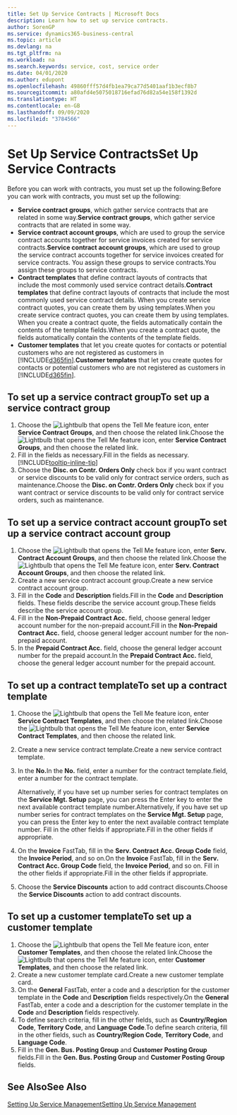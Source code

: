 ```yaml
---
title: Set Up Service Contracts | Microsoft Docs
description: Learn how to set up service contracts.
author: SorenGP
ms.service: dynamics365-business-central
ms.topic: article
ms.devlang: na
ms.tgt_pltfrm: na
ms.workload: na
ms.search.keywords: service, cost, service order
ms.date: 04/01/2020
ms.author: edupont
ms.openlocfilehash: 49860fff57d4fb1ea79ca77d5401aaf1b3ecf8b7
ms.sourcegitcommit: a80afd4e5075018716efad76d82a54e158f1392d
ms.translationtype: HT
ms.contentlocale: en-GB
ms.lasthandoff: 09/09/2020
ms.locfileid: "3784566"
---
```

# <a name="set-up-service-contracts"></a><span data-ttu-id="353fc-103">Set Up Service Contracts</span><span class="sxs-lookup"><span data-stu-id="353fc-103">Set Up Service Contracts</span></span>
<span data-ttu-id="353fc-104">Before you can work with contracts, you must set up the following:</span><span class="sxs-lookup"><span data-stu-id="353fc-104">Before you can work with contracts, you must set up the following:</span></span> 

* <span data-ttu-id="353fc-105">**Service contract groups**, which gather service contracts that are related in some way.</span><span class="sxs-lookup"><span data-stu-id="353fc-105">**Service contract groups**, which gather service contracts that are related in some way.</span></span>
* <span data-ttu-id="353fc-106">**Service contract account groups**, which are used to group the service contract accounts together for service invoices created for service contracts.</span><span class="sxs-lookup"><span data-stu-id="353fc-106">**Service contract account groups**, which are used to group the service contract accounts together for service invoices created for service contracts.</span></span> <span data-ttu-id="353fc-107">You assign these groups to service contracts.</span><span class="sxs-lookup"><span data-stu-id="353fc-107">You assign these groups to service contracts.</span></span>  
* <span data-ttu-id="353fc-108">**Contract templates** that define contract layouts of contracts that include the most commonly used service contract details.</span><span class="sxs-lookup"><span data-stu-id="353fc-108">**Contract templates** that define contract layouts of contracts that include the most commonly used service contract details.</span></span> <span data-ttu-id="353fc-109">When you create service contract quotes, you can create them by using templates.</span><span class="sxs-lookup"><span data-stu-id="353fc-109">When you create service contract quotes, you can create them by using templates.</span></span> <span data-ttu-id="353fc-110">When you create a contract quote, the fields automatically contain the contents of the template fields.</span><span class="sxs-lookup"><span data-stu-id="353fc-110">When you create a contract quote, the fields automatically contain the contents of the template fields.</span></span>
* <span data-ttu-id="353fc-111">**Customer templates** that let you create quotes for contacts or potential customers who are not registered as customers in [!INCLUDE[d365fin](includes/d365fin_md.md)].</span><span class="sxs-lookup"><span data-stu-id="353fc-111">**Customer templates** that let you create quotes for contacts or potential customers who are not registered as customers in [!INCLUDE[d365fin](includes/d365fin_md.md)].</span></span>  

## <a name="to-set-up-a-service-contract-group"></a><span data-ttu-id="353fc-112">To set up a service contract group</span><span class="sxs-lookup"><span data-stu-id="353fc-112">To set up a service contract group</span></span>  
1. <span data-ttu-id="353fc-113">Choose the ![Lightbulb that opens the Tell Me feature](media/ui-search/search_small.png "Tell me what you want to do") icon, enter **Service Contract Groups**, and then choose the related link.</span><span class="sxs-lookup"><span data-stu-id="353fc-113">Choose the ![Lightbulb that opens the Tell Me feature](media/ui-search/search_small.png "Tell me what you want to do") icon, enter **Service Contract Groups**, and then choose the related link.</span></span>  
2. <span data-ttu-id="353fc-114">Fill in the fields as necessary.</span><span class="sxs-lookup"><span data-stu-id="353fc-114">Fill in the fields as necessary.</span></span> [!INCLUDE[tooltip-inline-tip](includes/tooltip-inline-tip_md.md)]
3. <span data-ttu-id="353fc-115">Choose the **Disc. on Contr. Orders Only** check box if you want contract or service discounts to be valid only for contract service orders, such as maintenance.</span><span class="sxs-lookup"><span data-stu-id="353fc-115">Choose the **Disc. on Contr. Orders Only** check box if you want contract or service discounts to be valid only for contract service orders, such as maintenance.</span></span>  

## <a name="to-set-up-a-service-contract-account-group"></a><span data-ttu-id="353fc-116">To set up a service contract account group</span><span class="sxs-lookup"><span data-stu-id="353fc-116">To set up a service contract account group</span></span>  
1. <span data-ttu-id="353fc-117">Choose the ![Lightbulb that opens the Tell Me feature](media/ui-search/search_small.png "Tell me what you want to do") icon, enter **Serv. Contract Account Groups**, and then choose the related link.</span><span class="sxs-lookup"><span data-stu-id="353fc-117">Choose the ![Lightbulb that opens the Tell Me feature](media/ui-search/search_small.png "Tell me what you want to do") icon, enter **Serv. Contract Account Groups**, and then choose the related link.</span></span>  
2. <span data-ttu-id="353fc-118">Create a new service contract account group.</span><span class="sxs-lookup"><span data-stu-id="353fc-118">Create a new service contract account group.</span></span>   
3. <span data-ttu-id="353fc-119">Fill in the **Code** and **Description** fields.</span><span class="sxs-lookup"><span data-stu-id="353fc-119">Fill in the **Code** and **Description** fields.</span></span> <span data-ttu-id="353fc-120">These fields describe the service account group.</span><span class="sxs-lookup"><span data-stu-id="353fc-120">These fields describe the service account group.</span></span>  
4. <span data-ttu-id="353fc-121">Fill in the **Non-Prepaid Contract Acc.** field, choose general ledger account number for the non-prepaid account.</span><span class="sxs-lookup"><span data-stu-id="353fc-121">Fill in the **Non-Prepaid Contract Acc.** field, choose general ledger account number for the non-prepaid account.</span></span>  
5. <span data-ttu-id="353fc-122">In the **Prepaid Contract Acc.** field, choose the general ledger account number for the prepaid account.</span><span class="sxs-lookup"><span data-stu-id="353fc-122">In the **Prepaid Contract Acc.** field, choose the general ledger account number for the prepaid account.</span></span>  

## <a name="to-set-up-a-contract-template"></a><span data-ttu-id="353fc-123">To set up a contract template</span><span class="sxs-lookup"><span data-stu-id="353fc-123">To set up a contract template</span></span>  
1. <span data-ttu-id="353fc-124">Choose the ![Lightbulb that opens the Tell Me feature](media/ui-search/search_small.png "Tell me what you want to do") icon, enter **Service Contract Templates**, and then choose the related link.</span><span class="sxs-lookup"><span data-stu-id="353fc-124">Choose the ![Lightbulb that opens the Tell Me feature](media/ui-search/search_small.png "Tell me what you want to do") icon, enter **Service Contract Templates**, and then choose the related link.</span></span>  
2. <span data-ttu-id="353fc-125">Create a new service contract template.</span><span class="sxs-lookup"><span data-stu-id="353fc-125">Create a new service contract template.</span></span>  
3. <span data-ttu-id="353fc-126">In the **No.**</span><span class="sxs-lookup"><span data-stu-id="353fc-126">In the **No.**</span></span> <span data-ttu-id="353fc-127">field, enter a number for the contract template.</span><span class="sxs-lookup"><span data-stu-id="353fc-127">field, enter a number for the contract template.</span></span>  
  
     <span data-ttu-id="353fc-128">Alternatively, if you have set up number series for contract templates on the **Service Mgt. Setup** page, you can press the Enter key to enter the next available contract template number.</span><span class="sxs-lookup"><span data-stu-id="353fc-128">Alternatively, if you have set up number series for contract templates on the **Service Mgt. Setup** page, you can press the Enter key to enter the next available contract template number.</span></span> <span data-ttu-id="353fc-129">Fill in the other fields if appropriate.</span><span class="sxs-lookup"><span data-stu-id="353fc-129">Fill in the other fields if appropriate.</span></span>  
  
4. <span data-ttu-id="353fc-130">On the **Invoice** FastTab, fill in the **Serv. Contract Acc. Group Code** field, the **Invoice Period**, and so on.</span><span class="sxs-lookup"><span data-stu-id="353fc-130">On the **Invoice** FastTab, fill in the **Serv. Contract Acc. Group Code** field, the **Invoice Period**, and so on.</span></span> <span data-ttu-id="353fc-131">Fill in the other fields if appropriate.</span><span class="sxs-lookup"><span data-stu-id="353fc-131">Fill in the other fields if appropriate.</span></span>  
5. <span data-ttu-id="353fc-132">Choose the **Service Discounts** action to add contract discounts.</span><span class="sxs-lookup"><span data-stu-id="353fc-132">Choose the **Service Discounts** action to add contract discounts.</span></span>  

## <a name="to-set-up-a-customer-template"></a><span data-ttu-id="353fc-133">To set up a customer template</span><span class="sxs-lookup"><span data-stu-id="353fc-133">To set up a customer template</span></span>  
1. <span data-ttu-id="353fc-134">Choose the ![Lightbulb that opens the Tell Me feature](media/ui-search/search_small.png "Tell me what you want to do") icon, enter **Customer Templates**, and then choose the related link.</span><span class="sxs-lookup"><span data-stu-id="353fc-134">Choose the ![Lightbulb that opens the Tell Me feature](media/ui-search/search_small.png "Tell me what you want to do") icon, enter **Customer Templates**, and then choose the related link.</span></span>  
2. <span data-ttu-id="353fc-135">Create a new customer template card.</span><span class="sxs-lookup"><span data-stu-id="353fc-135">Create a new customer template card.</span></span>  
3. <span data-ttu-id="353fc-136">On the **General** FastTab, enter a code and a description for the customer template in the **Code** and **Description** fields respectively.</span><span class="sxs-lookup"><span data-stu-id="353fc-136">On the **General** FastTab, enter a code and a description for the customer template in the **Code** and **Description** fields respectively.</span></span> 
4. <span data-ttu-id="353fc-137">To define search criteria, fill in the other fields, such as **Country/Region Code**, **Territory Code**, and **Language Code**.</span><span class="sxs-lookup"><span data-stu-id="353fc-137">To define search criteria, fill in the other fields, such as **Country/Region Code**, **Territory Code**, and **Language Code**.</span></span>  
5. <span data-ttu-id="353fc-138">Fill in the **Gen. Bus. Posting Group** and **Customer Posting Group** fields.</span><span class="sxs-lookup"><span data-stu-id="353fc-138">Fill in the **Gen. Bus. Posting Group** and **Customer Posting Group** fields.</span></span>  

## <a name="see-also"></a><span data-ttu-id="353fc-139">See Also</span><span class="sxs-lookup"><span data-stu-id="353fc-139">See Also</span></span>
[<span data-ttu-id="353fc-140">Setting Up Service Management</span><span class="sxs-lookup"><span data-stu-id="353fc-140">Setting Up Service Management</span></span>](service-setup-service.md)